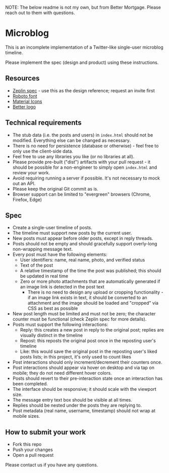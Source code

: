 NOTE: The below readme is not my own, but from Better Mortgage. Please reach out to them with questions.

# Microblog

This is an incomplete implementation of a Twitter-like single-user microblog timeline. 

Please implement the spec (design and product) using these instructions. 

## Resources

* [Zeplin spec](https://zpl.io/Tycej) - use this as the design reference; request an invite first
* [Roboto font](https://fonts.google.com/specimen/Roboto)
* [Material Icons](http://google.github.io/material-design-icons/)
* [Better logo](better-icon.svg)

## Technical requirements

* The stub data (i.e. the posts and users) in `index.html` should not be modified. Everything else can be changed as necessary.
* There is no need for persistence (database or otherwise) - feel free to only use the client-side data.
* Feel free to use any libraries you like (or no libraries at all).
* Please provide pre-built ("dist") artifacts with your pull request - it should be possible for a non-engineer to simply open `index.html` and review your work.
* Avoid requiring running a server if possible. It's not necessary to mock out an API.
* Please keep the original Git commit as is.
* Browser support can be limited to "evergreen" browsers (Chrome, Firefox, Edge)

## Spec

* Create a single-user timeline of posts.
* The timeline must support new posts by the current user.
* New posts must appear before older posts, except in reply threads.
* Posts should not be empty and should gracefully support overly-long non-wrapping message text.
* Every post must have the following elements:
  * User identifiers: name, real name, photo, and verified status
  * Text of the post
  * A relative timestamp of the time the post was published; this should be updated in real time
  * Zero or more photo attachments that are automatically generated if an image link is detected in the post text
    * There is no need to design any upload or cropping functionality - if an image link exists in text, it should be converted to an attachment and the image should be loaded and "cropped" via CSS as best as possible
* New post length must be limited and must not be zero; the character counter must be functional (check Zeplin spec for more details).
* Posts must support the following interactions:
  * Reply: this creates a new post in reply to the original post; replies are visually distinct in the timeline
  * Repost: this reposts the original post once in the reposting user's timeline
  * Like: this would save the original post in the reposting user's liked posts lists; in this project, it's only used to count 
  likes
* Post interactions should only increment/decrement their counters once.
* Post interactions should appear via hover on desktop and via tap on mobile; they do not need different hover colors.
* Posts should revert to their pre-interaction state once an interaction has been completed.
* The interface should be responsive; it should scale with the viewport size.
* The message entry text box should be visible at all times.
* Replies should be nested under the posts they are replying to.
* Post metadata (real name, username, timestamp) should not wrap at mobile sizes.

## How to submit your work

* Fork this repo
* Push your changes
* Open a pull request

Please contact us if you have any questions.
